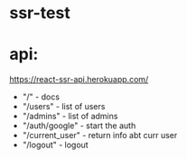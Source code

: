 # ssr-test

# api: 
https://react-ssr-api.herokuapp.com/

- "/" - docs
- "/users" - list of users
- "/admins" - list of admins
- "/auth/google" - start the auth
- "/current_user" - return info abt curr user
- "/logout" - logout
